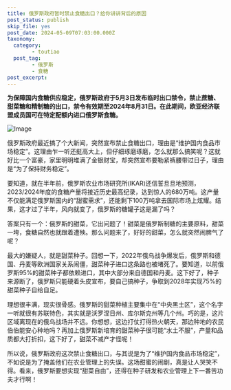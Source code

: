 ```yaml
---
title: 俄罗斯政府暂时禁止食糖出口？给你讲讲背后的原因
post_status: publish
skip_file: yes
post_date: 2024-05-09T07:03:00.000Z
taxonomy:
  category:
        - toutiao
  post_tag:
        - 俄罗斯
        - 食糖
post_excerpt: 
---
```

**为保障国内食糖供应稳定，俄罗斯政府于5月3日发布临时出口禁令，禁止蔗糖、甜菜糖和精制糖的出口，禁令有效期至2024年8月31日。在此期间，欧亚经济联盟成员国可在特定配额内进口俄罗斯食糖。**

![Image](https://images.unsplash.com/photo-1596214387059-7691ab7c9b40?ixlib=rb-4.0.3&q=85&fm=jpg&crop=entropy&cs=srgb)

俄罗斯政府最近搞了个大新闻，突然宣布禁止食糖出口，理由是“维护国内食品市场稳定”。这理由乍一听还挺高大上，但仔细琢磨琢磨，怎么就那么搞笑呢？这就好比一个富豪，家里明明堆满了金银财宝，却突然宣布要勒紧裤腰带过日子，理由是“为了保持财务稳定”。

要知道，就在半年前，俄罗斯农业市场研究所(IKAR)还信誓旦旦地预测，2023/2024年度的食糖产量将接近历史最高纪录，达到惊人的680万吨。这产量不仅能满足俄罗斯国内的“甜蜜需求”，还能剩下100万吨拿去国际市场上炫耀。结果，这才过了半年，风向就变了，俄罗斯的糖罐子这是漏了吗？

答案只有一个：俄罗斯的甜菜，它出问题了！甜菜是俄罗斯制糖的主要原料，甜菜一垮，食糖自然也就跟着遭殃。那么问题来了，好好的甜菜，怎么就突然闹脾气了呢？

最大的嫌疑人，就是甜菜种子。回想一下，2022年俄乌战争爆发后，俄罗斯和德国、丹麦等欧洲国家关系闹僵，甜菜种子进口这条路也被堵死了。要知道，以前俄罗斯95%的甜菜种子都依赖进口，其中大部分来自德国和丹麦。这下好了，种子来源断了，俄罗斯只能硬着头皮宣布，要自己搞种子，争取到2028年实现75%的甜菜种子自给自足。

理想很丰满，现实很骨感。俄罗斯的甜菜种植主要集中在“中央黑土区”，这个名字一听就很有苏联特色，其实就是沃罗涅日州、库尔斯克州等几个州。巧的是，这片区域离现在的俄乌战场并不远。你想想，这边打仗打得热火朝天，那边种地的农民伯伯能安心种地吗？再加上俄罗斯新培育的甜菜种子很可能“水土不服”，产量和品质都大打折扣，这下好了，甜菜不减产才怪呢！

所以说，俄罗斯政府这次禁止食糖出口，与其说是为了“维护国内食品市场稳定”，不如说是为了掩盖他们在农业管理上的失误。这场甜蜜的闹剧，真是让人哭笑不得。看来，俄罗斯要想实现“甜菜自由”，还得在种子研发和农业管理上下一番苦功夫才行啊！